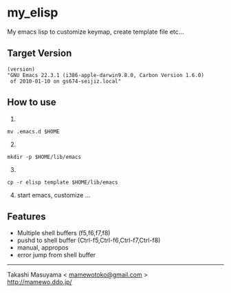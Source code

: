my_elisp
========

My emacs lisp to customize keymap, create template file etc...

Target Version
--------------

    (version)
    "GNU Emacs 22.3.1 (i386-apple-darwin9.8.0, Carbon Version 1.6.0)
     of 2010-01-10 on gs674-seijiz.local"

How to use
----------

1.

    mv .emacs.d $HOME 
2.  

    mkdir -p $HOME/lib/emacs  
3.  

    cp -r elisp template $HOME/lib/emacs
4. start emacs, customize ...

Features
--------
* Multiple shell buffers (f5,f6,f7,f8)
* pushd to shell buffer (Ctrl-f5,Ctrl-f6,Ctrl-f7,Ctrl-f8)
* manual, appropos
* error jump from shell buffer

----
Takashi Masuyama < mamewotoko@gmail.com >  
http://mamewo.ddo.jp/

